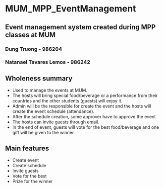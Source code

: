 # MUM_MPP_EventManagement
## Event management system created during MPP classes at MUM

### Dung Truong - 986204
### Natanael Tavares Lemos - 986242


## Wholeness summary
* Used to manage the events at MUM. 
* The hosts will bring special food/beverage or a performance from their countries and the other students (guests) will enjoy it.
* Admin will be the responsible for create the event and the hosts will create the event schedule (attendance).
* After the schedule creation, some approver have to approve the event
* The hosts can invite guests through email.
* In the end of event, guests will vote for the best food/beverage and one gift will be given to the winner.

## Main features
* Create event
* Create schedule
* Invite guests
* Vote for the best
* Prize for the winner
